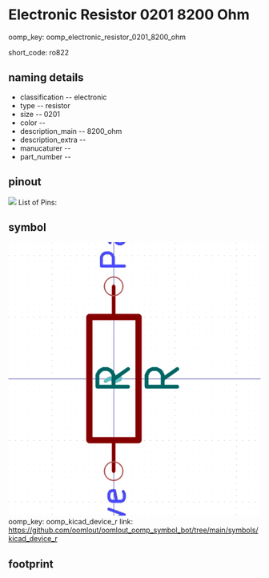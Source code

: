 # Electronic Resistor 0201 8200 Ohm
oomp_key: oomp_electronic_resistor_0201_8200_ohm  

short_code: ro822
## naming details
* classification -- electronic
* type -- resistor
* size -- 0201
* color -- 
* description_main -- 8200_ohm
* description_extra -- 
* manucaturer -- 
* part_number -- 
## pinout
![](working_pinout_600.png)
List of Pins:

## symbol

![](symbol/0/working/working_600.png)  
oomp_key: oomp_kicad_device_r
link: https://github.com/oomlout/oomlout_oomp_symbol_bot/tree/main/symbols/kicad_device_r


## footprint
